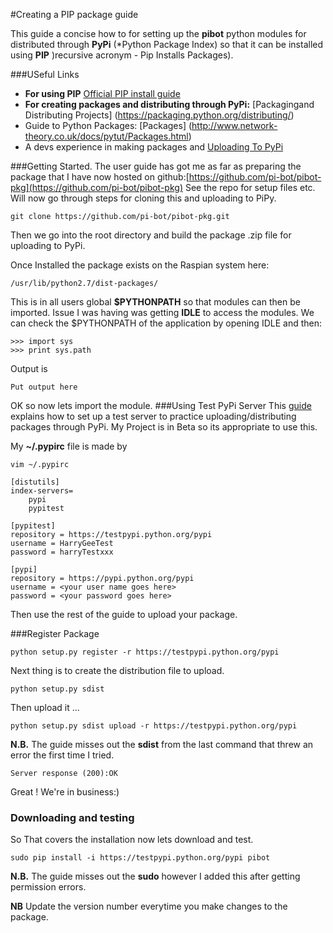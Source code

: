 #Creating a PIP package guide 

This guide a concise how to for setting up the  **pibot** python modules for distributed through **PyPi** (*Python Package Index) so that it can be installed using **PIP** )recursive acronym - Pip Installs Packages).

###USeful Links
- **For using PIP** [Official PIP install guide](https://pip.pypa.io/en/latest/reference/pip_install/)
- **For creating packages and distributing through PyPi:** [Packagingand Distributing Projects] (https://packaging.python.org/distributing/)
- Guide to Python Packages: [Packages] (http://www.network-theory.co.uk/docs/pytut/Packages.html)
- A devs experience in making packages and [Uploading To PyPi](https://tom-christie.github.io/articles/pypi/)

###Getting Started.
The user guide has got me as far as preparing the package that I have now hosted on github:[https://github.com/pi-bot/pibot-pkg](https://github.com/pi-bot/pibot-pkg)
See the repo for setup files etc. Will now go through steps for cloning this and uploading to PiPy. 

```
git clone https://github.com/pi-bot/pibot-pkg.git
```

Then we go into the root directory and build the package .zip file for uploading to PyPi.

Once Installed the package exists on the Raspian system here:

```
/usr/lib/python2.7/dist-packages/
```

This is in all users global **$PYTHONPATH** so that modules can then be imported. Issue I was having was getting **IDLE** to access the modules.  We can check the $PYTHONPATH of the application by opening IDLE and then:
```
>>> import sys
>>> print sys.path
```
Output is 
```
Put output here
```

OK so now lets import the module.
###Using Test PyPi Server
This [guide](https://wiki.python.org/moin/TestPyPI) explains how to set up a test server to practice uploading/distributing packages through PyPi.  My Project is in Beta so its appropriate to use this.

My **~/.pypirc** file is made by 

```
vim ~/.pypirc
```


```
[distutils]
index-servers=
    pypi
    pypitest

[pypitest]
repository = https://testpypi.python.org/pypi
username = HarryGeeTest
password = harryTestxxx

[pypi]
repository = https://pypi.python.org/pypi
username = <your user name goes here>
password = <your password goes here>
```

Then use the rest of the guide to upload your package. 

###Register Package
```
python setup.py register -r https://testpypi.python.org/pypi
```
Next thing is to create the distribution file to upload.

```
python setup.py sdist
```
Then upload it ...
```
python setup.py sdist upload -r https://testpypi.python.org/pypi
```
**N.B.** The guide misses out the **sdist** from the last command that threw an error the first time I tried.

```
Server response (200):OK
```
Great ! We're in business:)

### Downloading and testing 
So That covers the installation now lets download and test. 
```
sudo pip install -i https://testpypi.python.org/pypi pibot
```
**N.B.** The guide misses out the **sudo** however I added this after getting permission errors.


**NB** Update the version number everytime you make changes to the package. 
